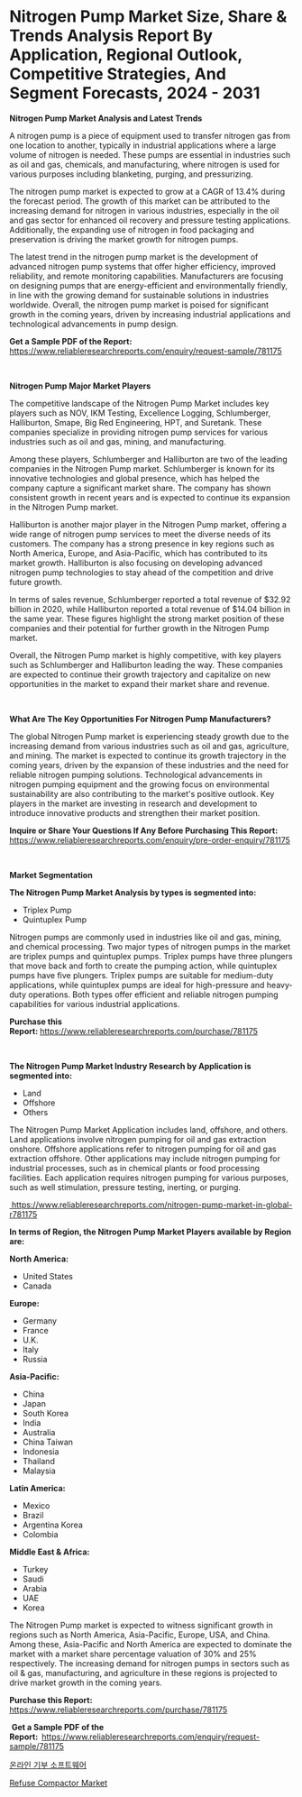 <p><h1>Nitrogen Pump Market Size, Share & Trends Analysis Report By Application, Regional Outlook, Competitive Strategies, And Segment Forecasts, 2024 - 2031</h1></p><p><strong>Nitrogen Pump Market Analysis and Latest Trends</strong></p>
<p><p>A nitrogen pump is a piece of equipment used to transfer nitrogen gas from one location to another, typically in industrial applications where a large volume of nitrogen is needed. These pumps are essential in industries such as oil and gas, chemicals, and manufacturing, where nitrogen is used for various purposes including blanketing, purging, and pressurizing.</p><p>The nitrogen pump market is expected to grow at a CAGR of 13.4% during the forecast period. The growth of this market can be attributed to the increasing demand for nitrogen in various industries, especially in the oil and gas sector for enhanced oil recovery and pressure testing applications. Additionally, the expanding use of nitrogen in food packaging and preservation is driving the market growth for nitrogen pumps.</p><p>The latest trend in the nitrogen pump market is the development of advanced nitrogen pump systems that offer higher efficiency, improved reliability, and remote monitoring capabilities. Manufacturers are focusing on designing pumps that are energy-efficient and environmentally friendly, in line with the growing demand for sustainable solutions in industries worldwide. Overall, the nitrogen pump market is poised for significant growth in the coming years, driven by increasing industrial applications and technological advancements in pump design.</p></p>
<p><strong>Get a Sample PDF of the Report:&nbsp;</strong> <a href="https://www.reliableresearchreports.com/enquiry/request-sample/781175">https://www.reliableresearchreports.com/enquiry/request-sample/781175</a></p>
<p>&nbsp;</p>
<p><strong>Nitrogen Pump Major Market Players</strong></p>
<p><p>The competitive landscape of the Nitrogen Pump Market includes key players such as NOV, IKM Testing, Excellence Logging, Schlumberger, Halliburton, Smape, Big Red Engineering, HPT, and Suretank. These companies specialize in providing nitrogen pump services for various industries such as oil and gas, mining, and manufacturing.</p><p>Among these players, Schlumberger and Halliburton are two of the leading companies in the Nitrogen Pump market. Schlumberger is known for its innovative technologies and global presence, which has helped the company capture a significant market share. The company has shown consistent growth in recent years and is expected to continue its expansion in the Nitrogen Pump market.</p><p>Halliburton is another major player in the Nitrogen Pump market, offering a wide range of nitrogen pump services to meet the diverse needs of its customers. The company has a strong presence in key regions such as North America, Europe, and Asia-Pacific, which has contributed to its market growth. Halliburton is also focusing on developing advanced nitrogen pump technologies to stay ahead of the competition and drive future growth.</p><p>In terms of sales revenue, Schlumberger reported a total revenue of $32.92 billion in 2020, while Halliburton reported a total revenue of $14.04 billion in the same year. These figures highlight the strong market position of these companies and their potential for further growth in the Nitrogen Pump market.</p><p>Overall, the Nitrogen Pump market is highly competitive, with key players such as Schlumberger and Halliburton leading the way. These companies are expected to continue their growth trajectory and capitalize on new opportunities in the market to expand their market share and revenue.</p></p>
<p>&nbsp;</p>
<p><strong>What Are The Key Opportunities For Nitrogen Pump Manufacturers?</strong></p>
<p><p>The global Nitrogen Pump market is experiencing steady growth due to the increasing demand from various industries such as oil and gas, agriculture, and mining. The market is expected to continue its growth trajectory in the coming years, driven by the expansion of these industries and the need for reliable nitrogen pumping solutions. Technological advancements in nitrogen pumping equipment and the growing focus on environmental sustainability are also contributing to the market's positive outlook. Key players in the market are investing in research and development to introduce innovative products and strengthen their market position.</p></p>
<p><strong>Inquire or Share Your Questions If Any Before Purchasing This Report:</strong> <a href="https://www.reliableresearchreports.com/enquiry/pre-order-enquiry/781175">https://www.reliableresearchreports.com/enquiry/pre-order-enquiry/781175</a></p>
<p>&nbsp;</p>
<p><strong>Market Segmentation</strong></p>
<p><strong>The Nitrogen Pump Market Analysis by types is segmented into:</strong></p>
<p><ul><li>Triplex Pump</li><li>Quintuplex Pump</li></ul></p>
<p><p>Nitrogen pumps are commonly used in industries like oil and gas, mining, and chemical processing. Two major types of nitrogen pumps in the market are triplex pumps and quintuplex pumps. Triplex pumps have three plungers that move back and forth to create the pumping action, while quintuplex pumps have five plungers. Triplex pumps are suitable for medium-duty applications, while quintuplex pumps are ideal for high-pressure and heavy-duty operations. Both types offer efficient and reliable nitrogen pumping capabilities for various industrial applications.</p></p>
<p><strong>Purchase this Report:&nbsp;</strong><a href="https://www.reliableresearchreports.com/purchase/781175">https://www.reliableresearchreports.com/purchase/781175</a></p>
<p>&nbsp;</p>
<p><strong>The Nitrogen Pump Market Industry Research by Application is segmented into:</strong></p>
<p><ul><li>Land</li><li>Offshore</li><li>Others</li></ul></p>
<p><p>The Nitrogen Pump Market Application includes land, offshore, and others. Land applications involve nitrogen pumping for oil and gas extraction onshore. Offshore applications refer to nitrogen pumping for oil and gas extraction offshore. Other applications may include nitrogen pumping for industrial processes, such as in chemical plants or food processing facilities. Each application requires nitrogen pumping for various purposes, such as well stimulation, pressure testing, inerting, or purging.</p></p>
<p><a href="https://www.reliableresearchreports.com/nitrogen-pump-market-in-global-r781175">&nbsp;https://www.reliableresearchreports.com/nitrogen-pump-market-in-global-r781175</a></p>
<p><strong>In terms of Region, the Nitrogen Pump Market Players available by Region are:</strong></p>
<p>
    <p> <strong> North America: </strong>
        <ul>
            <li>United States</li>
            <li>Canada</li>
        </ul>
        </p> 
    <p> <strong> Europe: </strong>
        <ul>
            <li>Germany</li>
            <li>France</li>
            <li>U.K.</li>
            <li>Italy</li>
            <li>Russia</li>
        </ul>
        </p> 
    <p> <strong> Asia-Pacific: </strong>
        <ul>
            <li>China</li>
            <li>Japan</li>
            <li>South Korea</li>
            <li>India</li>
            <li>Australia</li>
            <li>China Taiwan</li>
            <li>Indonesia</li>
            <li>Thailand</li>
            <li>Malaysia</li>
        </ul>
        </p> 
    <p> <strong> Latin America: </strong>
        <ul>
            <li>Mexico</li>
            <li>Brazil</li>
            <li>Argentina Korea</li>
            <li>Colombia</li>
        </ul>
        </p> 
    <p> <strong> Middle East & Africa: </strong>
        <ul>
            <li>Turkey</li>
            <li>Saudi</li>
            <li>Arabia</li>
            <li>UAE</li>
            <li>Korea</li>
        </ul>
    </p>
    </p>
<p><p>The Nitrogen Pump market is expected to witness significant growth in regions such as North America, Asia-Pacific, Europe, USA, and China. Among these, Asia-Pacific and North America are expected to dominate the market with a market share percentage valuation of 30% and 25% respectively. The increasing demand for nitrogen pumps in sectors such as oil & gas, manufacturing, and agriculture in these regions is projected to drive market growth in the coming years.</p></p>
<p><strong>Purchase this Report: </strong><a href="https://www.reliableresearchreports.com/purchase/781175">https://www.reliableresearchreports.com/purchase/781175</a></p>
<p>&nbsp;<strong>Get a Sample PDF of the Report:&nbsp;&nbsp;</strong><a href="https://www.reliableresearchreports.com/enquiry/request-sample/781175">https://www.reliableresearchreports.com/enquiry/request-sample/781175</a></p>
<p><strong></strong></p>
<p><p><a href="https://medium.com/@kirby6567566/%EC%98%A8%EB%9D%BC%EC%9D%B8-%EA%B8%B0%EB%B6%80-%EC%86%8C%ED%94%84%ED%8A%B8%EC%9B%A8%EC%96%B4-%EC%8B%9C%EC%9E%A5%EC%9D%98-%ED%86%B5%EC%B0%B0-%EC%8B%9C%EC%9E%A5-%EB%8F%99%ED%96%A5-%EC%84%B1%EC%9E%A5-2024%EB%85%84%EB%B6%80%ED%84%B0-2031%EB%85%84%EA%B9%8C%EC%A7%80-%EC%98%88%EC%B8%A1%EB%90%9C-%EC%A0%95%EB%B3%B4-9c513b420a6e">온라인 기부 소프트웨어</a></p><p><a href="https://github.com/BryceTownsendr/Market-Research-Report-List-4/blob/main/refuse-compactor-market.md">Refuse Compactor Market</a></p></p>